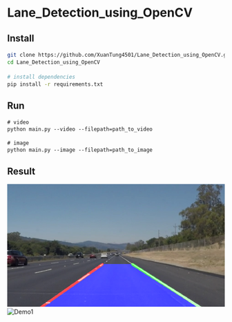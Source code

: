 # Lane_Detection_using_OpenCV

## Install
```bash
git clone https://github.com/XuanTung4501/Lane_Detection_using_OpenCV.git
cd Lane_Detection_using_OpenCV

# install dependencies
pip install -r requirements.txt
```

## Run
```commandline
# video
python main.py --video --filepath=path_to_video

# image
python main.py --image --filepath=path_to_image
```

## Result
![Demo](./result/demo.png)
![Demo1](./result/demo.gif)
